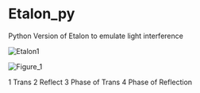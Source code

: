 # Etalon_py
Python Version of Etalon to emulate light interference

![Etalon1](https://user-images.githubusercontent.com/30459885/178441529-50421c00-e22a-49bb-93a6-d8a8e19f8e0f.png)

![Figure_1](https://user-images.githubusercontent.com/30459885/186590272-f8f3a399-277c-4434-aba0-d855aebd3a3e.png)

1 Trans
2 Reflect
3 Phase of Trans
4 Phase of Reflection

